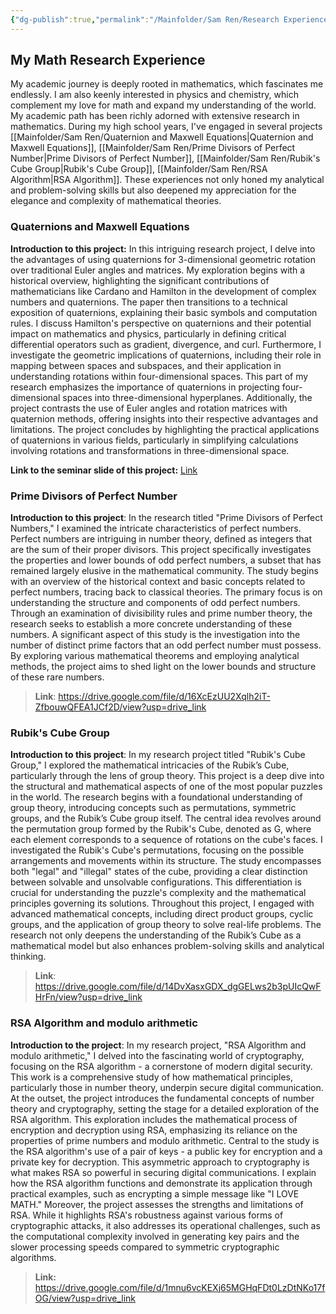 ```yaml
---
{"dg-publish":true,"permalink":"/Mainfolder/Sam Ren/Research Experience/"}
---
```


## My Math Research Experience
My academic journey is deeply rooted in mathematics, which fascinates me endlessly. I am also keenly interested in physics and chemistry, which complement my love for math and expand my understanding of the world. My academic path has been richly adorned with extensive research in mathematics. During my high school years, I've engaged in several projects [[Mainfolder/Sam Ren/Quaternion and Maxwell Equations\|Quaternion and Maxwell Equations]], [[Mainfolder/Sam Ren/Prime Divisors of Perfect Number\|Prime Divisors of Perfect Number]], [[Mainfolder/Sam Ren/Rubik's Cube Group\|Rubik's Cube Group]], [[Mainfolder/Sam Ren/RSA Algorithm\|RSA Algorithm]]. These experiences not only honed my analytical and problem-solving skills but also deepened my appreciation for the elegance and complexity of mathematical theories.

### Quaternions and Maxwell Equations
 **Introduction to this project:** In this intriguing research project, I delve into the advantages of using quaternions for 3-dimensional geometric rotation over traditional Euler angles and matrices. My exploration begins with a historical overview, highlighting the significant contributions of mathematicians like Cardano and Hamilton in the development of complex numbers and quaternions. The paper then transitions to a technical exposition of quaternions, explaining their basic symbols and computation rules. I discuss Hamilton's perspective on quaternions and their potential impact on mathematics and physics, particularly in defining critical differential operators such as gradient, divergence, and curl. Furthermore, I investigate the geometric implications of quaternions, including their role in mapping between spaces and subspaces, and their application in understanding rotations within four-dimensional spaces. This part of my research emphasizes the importance of quaternions in projecting four-dimensional spaces into three-dimensional hyperplanes. Additionally, the project contrasts the use of Euler angles and rotation matrices with quaternion methods, offering insights into their respective advantages and limitations. The project concludes by highlighting the practical applications of quaternions in various fields, particularly in simplifying calculations involving rotations and transformations in three-dimensional space.  
 
 **Link to the seminar slide of this project:** [Link](https://drive.google.com/file/d/1aAQLVtNEFPpxrtkL8mEYG8cZqVOUxRwC/view?usp=drive_link)


### Prime Divisors of Perfect Number
**Introduction to this project**: In the research titled "Prime Divisors of Perfect Numbers," I examined the intricate characteristics of perfect numbers. Perfect numbers are intriguing in number theory, defined as integers that are the sum of their proper divisors. This project specifically investigates the properties and lower bounds of odd perfect numbers, a subset that has remained largely elusive in the mathematical community. The study begins with an overview of the historical context and basic concepts related to perfect numbers, tracing back to classical theories. The primary focus is on understanding the structure and components of odd perfect numbers. Through an examination of divisibility rules and prime number theory, the research seeks to establish a more concrete understanding of these numbers. A significant aspect of this study is the investigation into the number of distinct prime factors that an odd perfect number must possess. By exploring various mathematical theorems and employing analytical methods, the project aims to shed light on the lower bounds and structure of these rare numbers.
>**Link**: https://drive.google.com/file/d/16XcEzUU2Xqlh2iT-ZfbouwQFEA1JCf2D/view?usp=drive_link


### Rubik's Cube Group
**Introduction to this project**: In my research project titled "Rubik's Cube Group," I explored the mathematical intricacies of the Rubik’s Cube, particularly through the lens of group theory. This project is a deep dive into the structural and mathematical aspects of one of the most popular puzzles in the world. The research begins with a foundational understanding of group theory, introducing concepts such as permutations, symmetric groups, and the Rubik’s Cube group itself. The central idea revolves around the permutation group formed by the Rubik's Cube, denoted as G, where each element corresponds to a sequence of rotations on the cube's faces. I investigated the Rubik's Cube's permutations, focusing on the possible arrangements and movements within its structure. The study encompasses both "legal" and "illegal" states of the cube, providing a clear distinction between solvable and unsolvable configurations. This differentiation is crucial for understanding the puzzle's complexity and the mathematical principles governing its solutions. Throughout this project, I engaged with advanced mathematical concepts, including direct product groups, cyclic groups, and the application of group theory to solve real-life problems. The research not only deepens the understanding of the Rubik’s Cube as a mathematical model but also enhances problem-solving skills and analytical thinking. 
>**Link**: https://drive.google.com/file/d/14DvXasxGDX_dgGELws2b3pUIcQwFHrFn/view?usp=drive_link


### RSA Algorithm and modulo arithmetic
**Introduction to the project**: In my research project, "RSA Algorithm and modulo arithmetic," I delved into the fascinating world of cryptography, focusing on the RSA algorithm - a cornerstone of modern digital security. This work is a comprehensive study of how mathematical principles, particularly those in number theory, underpin secure digital communication. At the outset, the project introduces the fundamental concepts of number theory and cryptography, setting the stage for a detailed exploration of the RSA algorithm. This exploration includes the mathematical process of encryption and decryption using RSA, emphasizing its reliance on the properties of prime numbers and modulo arithmetic. Central to the study is the RSA algorithm's use of a pair of keys - a public key for encryption and a private key for decryption. This asymmetric approach to cryptography is what makes RSA so powerful in securing digital communications. I explain how the RSA algorithm functions and demonstrate its application through practical examples, such as encrypting a simple message like "I LOVE MATH." Moreover, the project assesses the strengths and limitations of RSA. While it highlights RSA's robustness against various forms of cryptographic attacks, it also addresses its operational challenges, such as the computational complexity involved in generating key pairs and the slower processing speeds compared to symmetric cryptographic algorithms.
>**Link:** https://drive.google.com/file/d/1mnu6vcKEXj65MGHqFDt0LzDtNKo17fOG/view?usp=drive_link 
